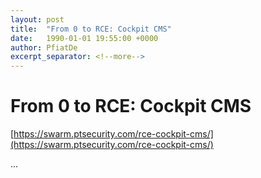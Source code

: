```yaml
---
layout: post
title:  "From 0 to RCE: Cockpit CMS"
date:   1990-01-01 19:55:00 +0000
author: PfiatDe
excerpt_separator: <!--more-->
---
```


# From 0 to RCE: Cockpit CMS
[https://swarm.ptsecurity.com/rce-cockpit-cms/](https://swarm.ptsecurity.com/rce-cockpit-cms/)

...
<!--more-->
